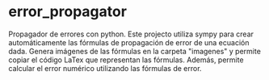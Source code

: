 # error_propagator
Propagador de errores con python. Este projecto utiliza sympy para crear automáticamente las fórmulas de propagación de error de una ecuación dada. Genera imágenes de las fórmulas en la carpeta "imagenes" y permite copiar el código LaTex que representan las fórmulas. Además, permite calcular el error numérico utilizando las fórmulas de error.


